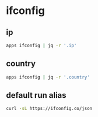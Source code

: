 # ifconfig


## ip
```sh
apps ifconfig | jq -r '.ip'
```

## country
```sh
apps ifconfig | jq -r '.country'
```

## default run alias
```sh interactive
curl -sL https://ifconfig.co/json
```
